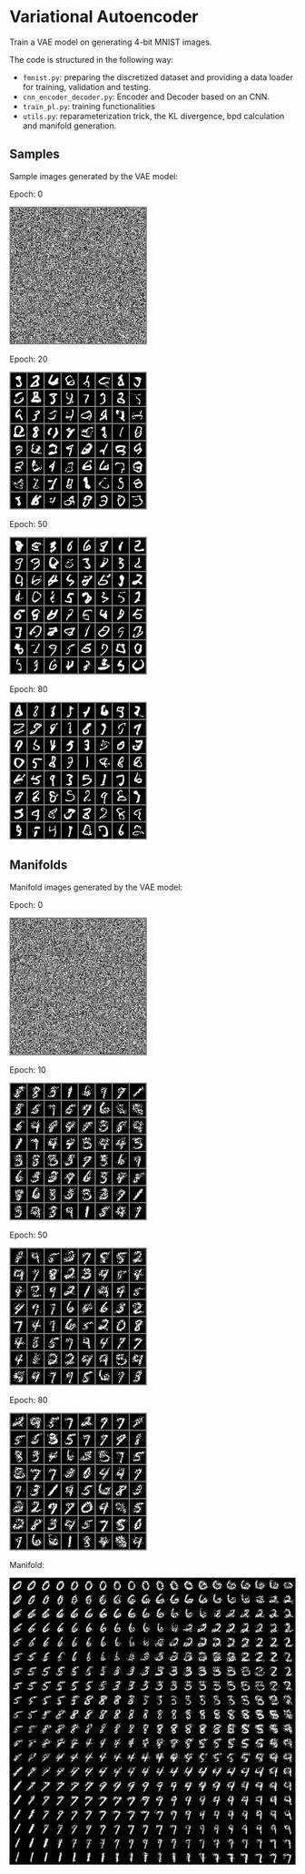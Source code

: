 # Variational Autoencoder


Train a VAE model on generating 4-bit MNIST images.

The code is structured in the following way:
* `fmnist.py`: preparing the discretized dataset and providing a data loader for training, validation and testing.
* `cnn_encoder_decoder.py`: Encoder and Decoder based on an CNN.
* `train_pl.py`: training functionalities 
* `utils.py`: reparameterization trick, the KL divergence, bpd calculation and manifold generation.

## Samples

Sample images generated by the VAE model:

Epoch: 0

![Epoch 0](../images/vae_epoch_0_samples.png)

Epoch: 20

![Sample 2](../images/vae_epoch_20_samples.png)

Epoch: 50

![Sample 3](../images/vae_epoch_50_samples.png)

Epoch: 80

![Sample 4](../images/vae_epoch_80_samples.png)

## Manifolds

Manifold images generated by the VAE model:

Epoch: 0

![Epoch 0](../images/vae_manifold_epoch_0.png)

Epoch: 10

![Manifold 2](../images/vae_manifold_epoch_10.png)

Epoch: 50

![Manifold 3](../images/vae_manifold_epoch_50.png)

Epoch: 80

![Manifold 4](../images/vae_manifold_epoch_80.png)

Manifold:

![Manifold](../images/vae_manifold.png)